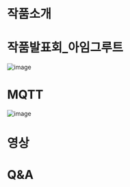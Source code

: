 # 작품소개

# 작품발표회_아임그루트
![image](https://github.com/2023rapa-project/rapa/assets/132196804/444923cb-db94-4eac-a61b-0d3ea322be90)
# MQTT
![image](https://github.com/2023rapa-project/rapa/assets/119103469/a7e49433-5c49-46c0-8f45-1fb60b78094c)

# 영상

# Q&A
